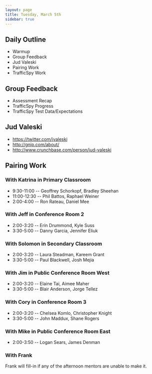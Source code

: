 ```yaml
---
layout: page
title: Tuesday, March 5th
sidebar: true
---
```


## Daily Outline

* Warmup
* Group Feedback
* Jud Valeski
* Pairing Work
* TrafficSpy Work

## Group Feedback

* Assessment Recap
* TrafficSpy Progress
* TrafficSpy Test Data/Expectations

## Jud Valeski

* https://twitter.com/jvaleski
* http://gnip.com/about/
* http://www.crunchbase.com/person/jud-valeski

## Pairing Work

### With Katrina in Primary Classroom

* 9:30-11:00 -- Geoffrey Schorkopf, Bradley Sheehan
* 11:00-12:30 -- Phil Battos, Raphael Weiner
* 2:00-4:00 -- Ron Rateau, Daniel Mee

### With Jeff in Conference Room 2

* 2:00-3:20 -- Erin Drummond, Kyle Suss
* 3:30-5:00 -- Danny Garcia, Jennifer Eliuk

### With Solomon in Secondary Classroom

* 2:00-3:20 -- Laura Steadman, Kareem Grant
* 3:30-5:00 -- Paul Blackwell, Josh Mejia

### With Jim in Public Conference Room West

* 2:00-3:20 -- Elaine Tai, Aimee Maher
* 3:30-5:00 -- Blair Anderson, Jorge Tellez

### With Cory in Conference Room 3

* 2:00-3:20 -- Chelsea Komlo, Christopher Knight
* 3:30-5:00 -- John Maddux, Shane Rogers

### With Mike in Public Conference Room East

* 2:00-3:50 -- Logan Sears, James Denman

### With Frank

Frank will fill-in if any of the afternoon mentors are unable to make it.
